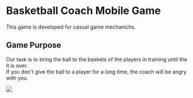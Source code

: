 # Basketball Coach Mobile Game


This game is developed for casual game mechanichs. 

## Game Purpose
Our task is to bring the ball to the baskets of the players in training until the it is over.  
If you don't give the ball to a player for a long time, the coach will be angry with you.

![](https://github.com/tolgak99/Basketball-Coach/blob/main/Assets/Video/basketCoach.gif)
